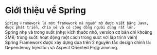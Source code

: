 # **Giới thiệu về Spring**

`Spring Framework là một framework mã nguồn mở được viết bằng Java, được phát triển, chia sẻ và có cộng đồng người dùng
rất lớn.`
<br>
Spring nhẹ và trong suốt (nhẹ: kích thước nhỏ, version cơ bản chỉ khoảng 2MB; trong suốt: hoạt động một cách trong suốt với lập trình viên)
<br>
Spring Framework được xây dựng dựa trên 2 nguyên tắc design chính là: Dependency Injection và Aspect Oriented Programming.